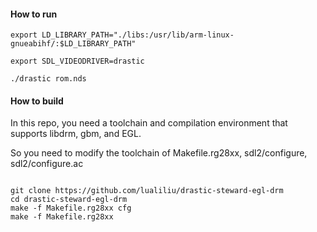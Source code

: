 #### How to run
```
export LD_LIBRARY_PATH="./libs:/usr/lib/arm-linux-gnueabihf/:$LD_LIBRARY_PATH"

export SDL_VIDEODRIVER=drastic

./drastic rom.nds
```

#### How to build

In this repo, you need a toolchain and compilation environment that supports libdrm, gbm, and EGL.

So you need to modify the toolchain of Makefile.rg28xx, sdl2/configure, sdl2/configure.ac

```

git clone https://github.com/lualiliu/drastic-steward-egl-drm
cd drastic-steward-egl-drm
make -f Makefile.rg28xx cfg
make -f Makefile.rg28xx

```
